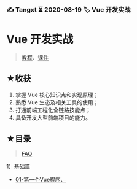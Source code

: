 ### ✍️ Tangxt ⏳ 2020-08-19 🏷️ Vue 开发实战

# Vue 开发实战

> [教程](https://time.geekbang.org/course/intro/100024601)、[课件](https://github.com/ppambler/geektime-vue-1)

## ★收获

1. 掌握 Vue 核心知识点和实现原理；
2. 熟悉 Vue 生态及相关工具的使用；
3. 打通前端工程化全链路技能点；
4. 具备开发大型前端项目的能力。

## ★目录

> [FAQ](./faq.md)

1）基础篇

- [01-第一个Vue程序、](./01.md)
